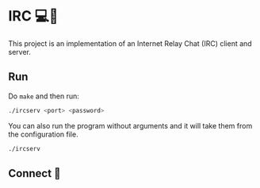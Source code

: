 # IRC 💻💬

This project is an implementation of an Internet Relay Chat (IRC) client and server.

## Run

Do ```make``` and then run:

```bash
./ircserv <port> <password>
```

You can also run the program without arguments and it will take them from the configuration file.

```bash
./ircserv
```

## Connect 📶

